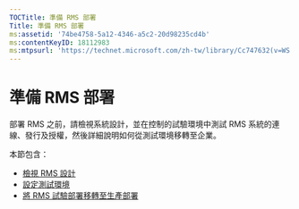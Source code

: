 ```yaml
---
TOCTitle: 準備 RMS 部署
Title: 準備 RMS 部署
ms:assetid: '74be4758-5a12-4346-a5c2-20d98235cd4b'
ms:contentKeyID: 18112983
ms:mtpsurl: 'https://technet.microsoft.com/zh-tw/library/Cc747632(v=WS.10)'
---
```


準備 RMS 部署
=============

部署 RMS 之前，請檢視系統設計，並在控制的試驗環境中測試 RMS 系統的連線、發行及授權，然後詳細說明如何從測試環境移轉至企業。

本節包含：

-   [檢視 RMS 設計](https://technet.microsoft.com/0ed1dd67-8e07-47c9-9e2e-0104438bd19f)
-   [設定測試環境](https://technet.microsoft.com/cdd96b05-49e2-4b6f-bfae-40b5c028ec66)
-   [將 RMS 試驗部署移轉至生產部署](https://technet.microsoft.com/ea151946-22fb-4cba-a3ef-fd7a4bf0d292)
